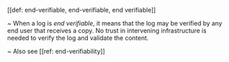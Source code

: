 [[def: end-verifiable, end-verifiable, end verifiable]]

~ When a log is _end verifiable_, it means that the log may be verified by any end user that receives a copy. No trust in intervening infrastructure is needed to verify the log and validate the content.

~ Also see [[ref: end-verifiability]]
